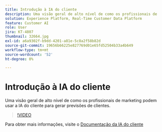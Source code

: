 ```yaml
---
title: Introdução à IA do cliente
description: Uma visão geral de alto nível de como os profissionais de marketing podem usar a IA do cliente para gerar previsões de clientes.
solution: Experience Platform, Real-Time Customer Data Platform
feature: Customer AI
role: User
jira: KT-4807
thumbnail: 32664.jpg
exl-id: a6a9302f-b9dd-4201-a81e-5c8a2f58b82d
source-git-commit: 19656b66225e827769d01e65fd52504b33a4b649
workflow-type: tm+mt
source-wordcount: '52'
ht-degree: 0%

---
```


# Introdução à IA do cliente

Uma visão geral de alto nível de como os profissionais de marketing podem usar a IA do cliente para gerar previsões de clientes.

>[!VIDEO](https://video.tv.adobe.com/v/32664?quality=12&learn=on)

Para obter mais informações, visite o [Documentação da IA do cliente](https://experienceleague.adobe.com/docs/experience-platform/intelligent-services/customer-ai/overview.html)

